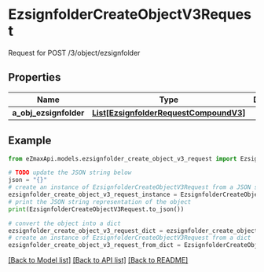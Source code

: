# EzsignfolderCreateObjectV3Request

Request for POST /3/object/ezsignfolder

## Properties

Name | Type | Description | Notes
------------ | ------------- | ------------- | -------------
**a_obj_ezsignfolder** | [**List[EzsignfolderRequestCompoundV3]**](EzsignfolderRequestV3.md) |  | 

## Example

```python
from eZmaxApi.models.ezsignfolder_create_object_v3_request import EzsignfolderCreateObjectV3Request

# TODO update the JSON string below
json = "{}"
# create an instance of EzsignfolderCreateObjectV3Request from a JSON string
ezsignfolder_create_object_v3_request_instance = EzsignfolderCreateObjectV3Request.from_json(json)
# print the JSON string representation of the object
print(EzsignfolderCreateObjectV3Request.to_json())

# convert the object into a dict
ezsignfolder_create_object_v3_request_dict = ezsignfolder_create_object_v3_request_instance.to_dict()
# create an instance of EzsignfolderCreateObjectV3Request from a dict
ezsignfolder_create_object_v3_request_from_dict = EzsignfolderCreateObjectV3Request.from_dict(ezsignfolder_create_object_v3_request_dict)
```
[[Back to Model list]](../README.md#documentation-for-models) [[Back to API list]](../README.md#documentation-for-api-endpoints) [[Back to README]](../README.md)


